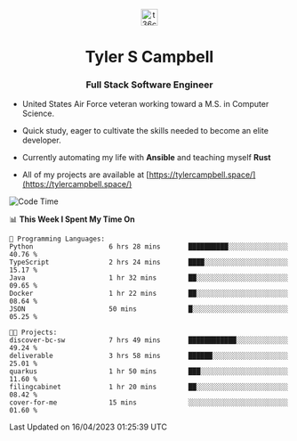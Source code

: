 <p align="center">
<a href="https://www.linkedin.com/in/t36campbell" target="blank"><img align="center" src="https://ik.imagekit.io/t36campbell/Portfolio/linkedin.png.original_m8bbGgPh6.png" alt="t36campbell" height="30" width="30" /></a>
</p>
<h1 align="center">Tyler S Campbell</h1>
<h3 align="center">Full Stack Software Engineer</h3>

* United States Air Force veteran working toward a M.S. in Computer Science.

* Quick study, eager to cultivate the skills needed to become an elite developer.

* Currently automating my life with **Ansible** and teaching myself **Rust**

* All of my projects are available at [https://tylercampbell.space/](https://tylercampbell.space/)

<!--START_SECTION:waka-->
![Code Time](http://img.shields.io/badge/Code%20Time-2%2C393%20hrs%2054%20mins-blue)

📊 **This Week I Spent My Time On** 

```text
💬 Programming Languages: 
Python                   6 hrs 28 mins       ██████████░░░░░░░░░░░░░░░   40.76 % 
TypeScript               2 hrs 24 mins       ████░░░░░░░░░░░░░░░░░░░░░   15.17 % 
Java                     1 hr 32 mins        ██░░░░░░░░░░░░░░░░░░░░░░░   09.65 % 
Docker                   1 hr 22 mins        ██░░░░░░░░░░░░░░░░░░░░░░░   08.64 % 
JSON                     50 mins             █░░░░░░░░░░░░░░░░░░░░░░░░   05.25 % 

🐱‍💻 Projects: 
discover-bc-sw           7 hrs 49 mins       ████████████░░░░░░░░░░░░░   49.24 % 
deliverable              3 hrs 58 mins       ██████░░░░░░░░░░░░░░░░░░░   25.01 % 
quarkus                  1 hr 50 mins        ███░░░░░░░░░░░░░░░░░░░░░░   11.60 % 
filingcabinet            1 hr 20 mins        ██░░░░░░░░░░░░░░░░░░░░░░░   08.42 % 
cover-for-me             15 mins             ░░░░░░░░░░░░░░░░░░░░░░░░░   01.60 % 
```


 Last Updated on 16/04/2023 01:25:39 UTC
<!--END_SECTION:waka-->

